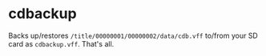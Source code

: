 # cdbackup
Backs up/restores `/title/00000001/00000002/data/cdb.vff` to/from your SD card as `cdbackup.vff`. That's all.
